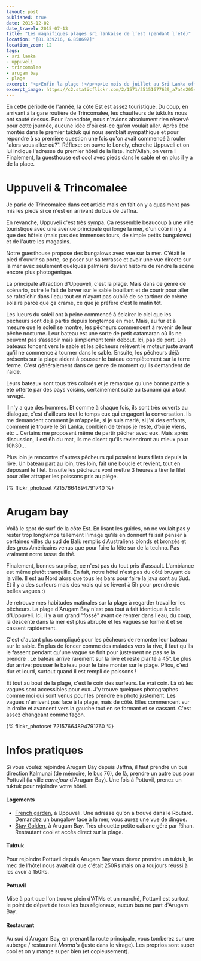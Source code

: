 ```yaml
---
layout: post
published: true
date: 2015-12-02
date_travel: 2015-07-13
title: "Les magnifiques plages sri lankaise de l’est (pendant l’été)"
location: "[81.839216, 6.858697]"
location_zoom: 12
tags:
- sri lanka
- uppuveli
- trincomalee
- arugam bay
- plage
excerpt: "<p>Enfin la plage !</p><p>Le mois de juillet au Sri Lanka offre à la côté Est un temps superbe: grand soleil et ciel bleu. C'est l'idéal pour tester les plages, mais aussi les levers et couchers de soleil.</p><p>Depuis Jaffna, nous n'avons pas choisit la solution la plus rapide pour arriver jusqu'à la côté Est. En effet, un trajet en avion (militaire) relie Jaffna à Trincomalee mais les horaires ne sont pas tiptop et l'avion ne part pas tous les jours. Du coup, le trajet s'est fait en bus.</p>"
excerpt_image: https://c2.staticflickr.com/2/1571/25151677639_a7a4e20542_c.jpg
---
```

En cette période de l'année, la côte Est est assez touristique. Du coup, en arrivant à la gare routière de Trincomalee, les chauffeurs de tuktuks nous ont sauté dessus. Pour l'anecdote, nous n'avions absolument rien réservé pour cette journée, aucune idée d'où est-ce qu'on voulait aller. Après être montés dans le premier tuktuk qui nous semblait sympathique et pour répondre à sa première question une fois qu'on avait commencé à rouler "alors vous allez où?". Réflexe: on ouvre le Lonely, cherche Uppuveli et on lui indique l'adresse du premier hôtel de la liste. Inch'Allah, on verra ! Finalement, la guesthouse est cool avec pieds dans le sable et en plus il y a de la place.

# Uppuveli & Trincomalee
Je parle de Trincomalee dans cet article mais en fait on y a quasiment pas mis les pieds si ce n'est en arrivant du bus de Jaffna.

En revanche, Uppuveli c'est très sympa. Ça ressemble beaucoup à une ville touristique avec une avenue principale qui longe la mer, d'un côté il n'y a que des hôtels (mais pas des immenses tours, de simple petits bungalows) et de l'autre les magasins.

Notre guesthouse propose des bungalows avec vue sur la mer. C'était le pied d'ouvrir sa porte, se poser sur sa terrasse et avoir une vue directe sur la mer avec seulement quelques palmiers devant histoire de rendre la scène encore plus photogénique.

La principale attraction d'Uppuveli, c'est la plage. Mais dans ce genre de scénario, outre le fait de larver sur le sable bouillant et de courir pour aller se rafraîchir dans l'eau tout en n'ayant pas oublié de se tartiner de crème solaire parce que ça crame, ce que je préfère c'est le matin tôt.

Les lueurs du soleil ont à peine commencé à éclairer le ciel que les pêcheurs sont déjà partis depuis longtemps en mer. Mais, au fur et à mesure que le soleil se montre, les pêcheurs commencent à revenir de leur pêche nocturne. Leur bateau est une sorte de petit catamaran où ils ne peuvent pas s’asseoir mais simplement tenir debout. Ici, pas de port. Les bateaux foncent vers le sable et les pêcheurs relèvent le moteur juste avant qu'il ne commence à tourner dans le sable. Ensuite, les pêcheurs déjà présents sur la plage aident à pousser le bateau complètement sur la terre ferme. C'est généralement dans ce genre de moment qu'ils demandent de l'aide.

Leurs bateaux sont tous très colorés et je remarque qu'une bonne partie a été offerte par des pays voisins, certainement suite au tsunami qui a tout ravagé.

Il n'y a que des hommes. Et comme à chaque fois, ils sont très ouverts au dialogue, c'est d'ailleurs tout le temps eux qui engagent la conversation. Ils me demandent comment je m'appelle, si je suis marié, si j'ai des enfants, comment je trouve le Sri Lanka, combien de temps je reste, d’où je viens, etc .. Certains me proposent même de partir pêcher avec eux. Mais après discussion, il est 6h du mat, ils me disent qu'ils reviendront au mieux pour 10h30...

Plus loin je rencontre d'autres pêcheurs qui posaient leurs filets depuis la rive. Un bateau part au loin, très loin, fait une boucle et revient, tout en déposant le filet. Ensuite les pêcheurs vont mettre 3 heures à tirer le filet pour aller attraper les poissons pris au piège.

{% flickr_photoset 72157664894791740 %}

# Arugam bay
Voilà le spot de surf de la côte Est. En lisant les guides, on ne voulait pas y rester trop longtemps tellement l'image qu'ils en donnent faisait penser à certaines villes du sud de Bali: remplis d'Australiens blonds et bronzés et des gros Américains venus que pour faire la fête sur de la techno. Pas vraiment notre tasse de thé.

Finalement, bonnes surprise, ce n'est pas du tout pris d'assault. L'ambiance est même plutôt tranquille. En fait, notre hôtel n'est pas du côté bruyant de la ville. Il est au Nord alors que tous les bars pour faire la java sont au Sud. Et il y a des surfeurs mais des vrais qui se lèvent à 5h pour prendre de belles vagues :)

Je retrouve mes habitudes matinales sur la plage à regarder travailler les pêcheurs. La plage d'Arugam Bay n'est pas tout à fait identique à celle d'Uppuveli. Ici, il y a un grand "fossé" avant de rentrer dans l'eau, du coup, la descente dans la mer est plus abrupte et les vagues se forment et se cassent rapidement.

C'est d'autant plus compliqué pour les pêcheurs de remonter leur bateau sur le sable. En plus de foncer comme des malades vers la rive, il faut qu'ils le fassent pendant qu'une vague se finit pour justement ne pas se la prendre . Le bateau arrive rarement sur la rive et reste planté à 45°. Le plus dur arrive: pousser le bateau pour le faire monter sur le plage. Pfiou, c'est dur et lourd, surtout quand il est rempli de poissons !

Et tout au bout de la plage, c'est le coin des surfeurs. Le vrai coin. Là où les vagues sont accessibles pour eux. J'y trouve quelques photographes comme moi qui sont venus pour les prendre en photo justement. Les vagues n'arrivent pas face à la plage, mais de côté. Elles commencent sur la droite et avancent vers la gauche tout en se formant et se cassant. C'est assez changeant comme façon.

{% flickr_photoset 72157664894791760 %}

# Infos pratiques

Si vous voulez rejoindre Arugam Bay depuis Jaffna, il faut prendre un bus direction Kalmunai (de mémoire, le bus 76), de là, prendre un autre bus pour Pottuvil (la ville _carrefour_ d'Arugam Bay). Une fois à Pottuvil, prenez un tuktuk pour rejoindre votre hôtel.

#### Logements

- [French garden](http://4sq.com/17xiBpA), à Uppuveli. Une adresse qu'on a trouvé dans le Routard. Demandez un bungalow face à la mer, vous aurez une vue de dingue.
- [Stay Golden](http://4sq.com/124hhJA), à Arugam Bay. Très chouette petite cabane géré par Rihan. Restautant cool et accès direct sur la plage.

#### Tuktuk

Pour rejoindre Pottuvil depuis Arugam Bay vous devez prendre un tuktuk, le mec de l'hôtel nous avait dit que c'était 250Rs mais on a toujours réussi à les avoir à 150Rs.

#### Pottuvil

Mise à part que l'on trouve plein d'ATMs et un marché, Pottuvil est surtout le point de départ de tous les bus régionaux, aucun bus ne part d'Arugam Bay.

#### Restaurant

Au sud d'Arugam Bay, en prenant la route principale, vous tomberez sur une auberge / restaurant _Meena's_ (juste dans le virage). Les proprios sont super cool et on y mange super bien (et copieusement).
